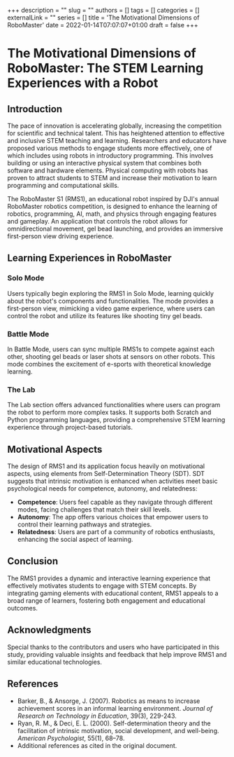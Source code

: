 +++ 
description = ""
slug = ""
authors = []
tags = []
categories = []
externalLink = ""
series = []
title = 'The Motivational Dimensions of RoboMaster'
date = 2022-01-14T07:07:07+01:00
draft = false
+++
# The Motivational Dimensions of RoboMaster: The STEM Learning Experiences with a Robot


## Introduction

The pace of innovation is accelerating globally, increasing the competition for scientific and technical talent. This has heightened attention to effective and inclusive STEM teaching and learning. Researchers and educators have proposed various methods to engage students more effectively, one of which includes using robots in introductory programming. This involves building or using an interactive physical system that combines both software and hardware elements. Physical computing with robots has proven to attract students to STEM and increase their motivation to learn programming and computational skills.

The RoboMaster S1 (RMS1), an educational robot inspired by DJI's annual RoboMaster robotics competition, is designed to enhance the learning of robotics, programming, AI, math, and physics through engaging features and gameplay. An application that controls the robot allows for omnidirectional movement, gel bead launching, and provides an immersive first-person view driving experience.

## Learning Experiences in RoboMaster

### Solo Mode

Users typically begin exploring the RMS1 in Solo Mode, learning quickly about the robot's components and functionalities. The mode provides a first-person view, mimicking a video game experience, where users can control the robot and utilize its features like shooting tiny gel beads.

### Battle Mode

In Battle Mode, users can sync multiple RMS1s to compete against each other, shooting gel beads or laser shots at sensors on other robots. This mode combines the excitement of e-sports with theoretical knowledge learning.

### The Lab

The Lab section offers advanced functionalities where users can program the robot to perform more complex tasks. It supports both Scratch and Python programming languages, providing a comprehensive STEM learning experience through project-based tutorials.

## Motivational Aspects

The design of RMS1 and its application focus heavily on motivational aspects, using elements from Self-Determination Theory (SDT). SDT suggests that intrinsic motivation is enhanced when activities meet basic psychological needs for competence, autonomy, and relatedness:

- **Competence**: Users feel capable as they navigate through different modes, facing challenges that match their skill levels.
- **Autonomy**: The app offers various choices that empower users to control their learning pathways and strategies.
- **Relatedness**: Users are part of a community of robotics enthusiasts, enhancing the social aspect of learning.

## Conclusion

The RMS1 provides a dynamic and interactive learning experience that effectively motivates students to engage with STEM concepts. By integrating gaming elements with educational content, RMS1 appeals to a broad range of learners, fostering both engagement and educational outcomes.

## Acknowledgments

Special thanks to the contributors and users who have participated in this study, providing valuable insights and feedback that help improve RMS1 and similar educational technologies.

## References

- Barker, B., & Ansorge, J. (2007). Robotics as means to increase achievement scores in an informal learning environment. *Journal of Research on Technology in Education*, 39(3), 229-243.
- Ryan, R. M., & Deci, E. L. (2000). Self-determination theory and the facilitation of intrinsic motivation, social development, and well-being. *American Psychologist*, 55(1), 68–78.
- Additional references as cited in the original document.